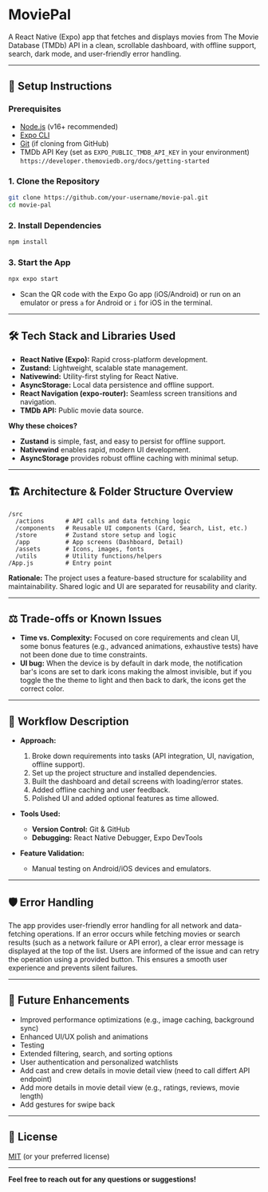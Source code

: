 # MoviePal

A React Native (Expo) app that fetches and displays movies from The Movie Database (TMDb) API in a clean, scrollable dashboard, with offline support, search, dark mode, and user-friendly error handling.

---

## 🚀 Setup Instructions

### Prerequisites

- [Node.js](https://nodejs.org/) (v16+ recommended)
- [Expo CLI](https://docs.expo.dev/get-started/installation/)
- [Git](https://git-scm.com/) (if cloning from GitHub)
- TMDb API Key (set as `EXPO_PUBLIC_TMDB_API_KEY` in your environment)
  ```https://developer.themoviedb.org/docs/getting-started```

### 1. Clone the Repository

```bash
git clone https://github.com/your-username/movie-pal.git
cd movie-pal
```

### 2. Install Dependencies

```bash
npm install
```

### 3. Start the App

```bash
npx expo start
```

- Scan the QR code with the Expo Go app (iOS/Android) or run on an emulator or press `a` for Android or `i` for iOS in the terminal.

---

## 🛠 Tech Stack and Libraries Used

- **React Native (Expo):** Rapid cross-platform development.
- **Zustand:** Lightweight, scalable state management.
- **Nativewind:** Utility-first styling for React Native.
- **AsyncStorage:** Local data persistence and offline support.
- **React Navigation (expo-router):** Seamless screen transitions and navigation.
- **TMDb API:** Public movie data source.

**Why these choices?**

- **Zustand** is simple, fast, and easy to persist for offline support.
- **Nativewind** enables rapid, modern UI development.
- **AsyncStorage** provides robust offline caching with minimal setup.

---

## 🏗 Architecture & Folder Structure Overview

```
/src
  /actions      # API calls and data fetching logic
  /components   # Reusable UI components (Card, Search, List, etc.)
  /store        # Zustand store setup and logic
  /app          # App screens (Dashboard, Detail)
  /assets       # Icons, images, fonts
  /utils        # Utility functions/helpers
/App.js         # Entry point
```

**Rationale:**
The project uses a feature-based structure for scalability and maintainability. Shared logic and UI are separated for reusability and clarity.

---

## ⚖️ Trade-offs or Known Issues

- **Time vs. Complexity:** Focused on core requirements and clean UI, some bonus features (e.g., advanced animations, exhaustive tests) have not been done due to time constraints.
- **UI bug:** When the device is by default in dark mode, the notification bar's icons are set to dark icons making the almost invisible, but if you toggle the the theme to light and then back to dark, the icons get the correct color.

---

## 📝 Workflow Description

- **Approach:**

  1. Broke down requirements into tasks (API integration, UI, navigation, offline support).
  2. Set up the project structure and installed dependencies.
  3. Built the dashboard and detail screens with loading/error states.
  4. Added offline caching and user feedback.
  5. Polished UI and added optional features as time allowed.

- **Tools Used:**

  - **Version Control:** Git & GitHub
  - **Debugging:** React Native Debugger, Expo DevTools

- **Feature Validation:**
  - Manual testing on Android/iOS devices and emulators.

---

## 🛡 Error Handling

The app provides user-friendly error handling for all network and data-fetching operations. If an error occurs while fetching movies or search results (such as a network failure or API error), a clear error message is displayed at the top of the list. Users are informed of the issue and can retry the operation using a provided button. This ensures a smooth user experience and prevents silent failures.

---

## 🌱 Future Enhancements

- Improved performance optimizations (e.g., image caching, background sync)
- Enhanced UI/UX polish and animations
- Testing
- Extended filtering, search, and sorting options
- User authentication and personalized watchlists
- Add cast and crew details in movie detail view (need to call differt API endpoint)
- Add more details in movie detail view (e.g., ratings, reviews, movie length)
- Add gestures for swipe back

---

## 📄 License

[MIT](LICENSE) (or your preferred license)

---

**Feel free to reach out for any questions or suggestions!**

